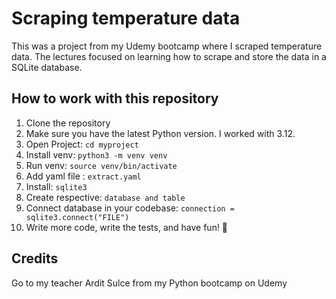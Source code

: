 # Scraping temperature data 
This was a project from my Udemy bootcamp where I scraped temperature data. 
The lectures focused on learning how to scrape and store the data in a SQLite database.

## How to work with this repository
1. Clone the repository
2. Make sure you have the latest Python version. I worked with 3.12.
3. Open Project: `cd myproject`
4. Install venv: `python3 -m venv venv`
5. Run venv: `source venv/bin/activate`
6. Add yaml file : `extract.yaml` 
7. Install:  `sqlite3`
8. Create respective: `database and table`
9. Connect database in your codebase: `connection = sqlite3.connect("FILE")`
8. Write more code, write the tests, and have fun! 🎉


## Credits 
Go to my teacher Ardit Sulce from my Python bootcamp on Udemy
